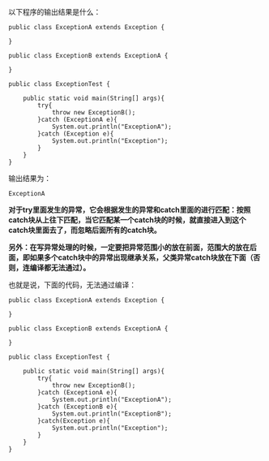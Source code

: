 以下程序的输出结果是什么：

```
public class ExceptionA extends Exception {

}

public class ExceptionB extends ExceptionA {

}

public class ExceptionTest {

    public static void main(String[] args){
        try{
            throw new ExceptionB();
        }catch (ExceptionA e){
            System.out.println("ExceptionA");
        }catch (Exception e){
            System.out.println("Exception");
        }
    }
}
```

输出结果为：

```
ExceptionA
```

**对于try里面发生的异常，它会根据发生的异常和catch里面的进行匹配：按照catch块从上往下匹配，当它匹配某一个catch块的时候，就直接进入到这个catch块里面去了，而忽略后面所有的catch块。**

**另外：在写异常处理的时候，一定要把异常范围小的放在前面，范围大的放在后面，即如果多个catch块中的异常出现继承关系，父类异常catch块放在下面（否则，连编译都无法通过）。**

也就是说，下面的代码，无法通过编译：

```
public class ExceptionA extends Exception {

}

public class ExceptionB extends ExceptionA {

}

public class ExceptionTest {

    public static void main(String[] args){
        try{
            throw new ExceptionB();
        }catch (ExceptionA e){
            System.out.println("ExceptionA");
        }catch (ExceptionB e){
            System.out.println("ExceptionB");
        }catch(Exception e){
            System.out.println("Exception");
        }
    }
}
```



